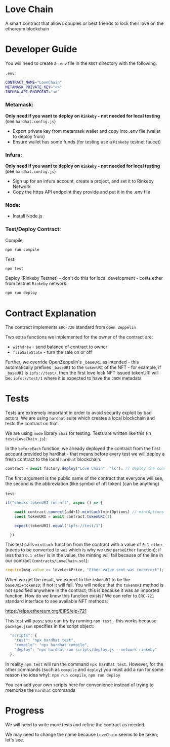 # Love Chain

A smart contract that allows couples or best friends to lock their love on the ethereum blockchain

# Developer Guide
You will need to create a `.env` file in the `ROOT` directory with the following:

`.env`:
```sh
CONTRACT_NAME="LoveChain"
METAMASK_PRIVATE_KEY="<>"
INFURA_API_ENDPOINT="<>"
```

### Metamask:
**Only need if you want to deploy on `Rinkeby` - not needed for local testing** (see `hardhat.config.js`)
* Export private key from metamask wallet and copy into .env file (wallet to deploy from)
* Ensure wallet has some funds (for testing use a `Rinkeby` testnet faucet)

### Infura:
**Only need if you want to deploy on `Rinkeby` - not needed for local testing** (see `hardhat.config.js`)
* Sign up for an infura account, create a project, and set it to Rinkeby Network
* Copy the https API endpoint they provide and put it in the .env file

### Node:
* Install Node.js

### Test/Deploy Contract:

Compile:
```sh
npm run compile
```

Test:
```sh
npm test
```

Deploy (Rinkeby Testnet) - don't do this for local development - costs ether from testnet `Rinkeby` network:
```sh
npm run deploy
```

# Contract Explanation

The contract implements `ERC-720` standard from `Open Zeppelin`

Two extra functions we implemented for the owner of the contract are:

* `withdraw` - send balance of contract to owner 
* `flipSaleState` - turn the sale on or off 

Further, we override OpenZeppelin's `_baseURI` as intended - this automatically prefixes `_baseURI` to the `tokenURI` of the NFT - for example, if `_baseURI` is `ipfs://test/`, then the first love lock NFT issued tokenURI will be: `ipfs://test/1` where it is expected to have the `JSON` metadata

# Tests

Tests are extremely important in order to avoid security exploit by bad actors. We are using `hardhat` suite which creates a local blockchain and tests the contract on that.

We are using `node` library `chai` for testing. Tests are written like this (in `test/LoveChain.js`):


In the `beforeEach` function, we already deployed the contract from the first account provided by hardhat - that means before every test we will deploy a fresh contract to the local `hardhat` blockchain:

```javascript
contract = await factory.deploy("Love Chain", "lc"); // deploy the contract - deploys with first wallet from hardhat node
```

The first argument is the public name of the contract that everyone will see, the second is the abbreviation (like symbol of nft token) (can be anything)

`test`:
```javascript
it("checks tokenURI for nft", async () => {

    await contract.connect(addr1).mintLock(mintOptions) // mintOptions = {value: ethers.utils.parseEther("0.1")}
    const tokenURI = await contract.tokenURI(1)

    expect(tokenURI).equal("ipfs://test/1")

  })
```

This test calls `mintLock` function from the contract with a value of `0.1 ether` (needs to be converted to `wei` which is why we use `parseEther` function); if less than `0.1 ether` is in the value, the minting will fail because of the line in our contract (`contracts/LoveChain.sol`):

```javascript
require(msg.value >= loveLockPrice, "Ether value sent was incorrect");
```

When we get the result, we expect to the `tokenURI` to be the `baseURI`+`tokenID`; if not it will fail. You will notice that the `tokenURI` method is not specified anywhere in the contract; this is because it was an imported function. How do we know this function exists? We can refer to `ERC-721` standard interface to see available NFT methods:

https://eips.ethereum.org/EIPS/eip-721

This test will pass; you can try by running `npm test` - this works because `package.json` specifies in the script object:

```javascript
  "scripts": {
    "test": "npx hardhat test",
    "compile": "npx hardhat compile",
    "deploy": "npx hardhat run scripts/deploy.js --network rinkeby"
  },
```

In reality `npm test` will run the command `npx hardhat test`. However, for the other commands (such as `compile` and `deploy`) you must add a run for some reason (no idea why): `npm run compile`, `npm run deploy`

You can add your own scripts here for convenience instead of trying to memorize the `hardhat` commands

# Progress

We will need to write more tests and refine the contract as needed.

We may need to change the name because `LoveChain` seems to be taken; let's see.